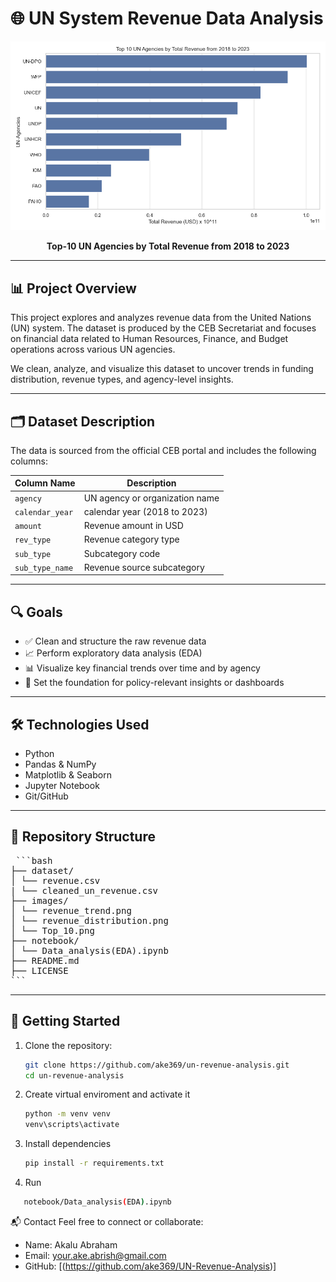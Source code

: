 # 🌐 UN System Revenue Data Analysis

![Revenue Trend](images/Top_10.png)
<p align="center"><b>Top-10 UN Agencies by Total Revenue from 2018 to 2023</b></p>

---

## 📊 Project Overview

This project explores and analyzes revenue data from the United Nations (UN) system. The dataset is produced by the CEB Secretariat and focuses on financial data related to Human Resources, Finance, and Budget operations across various UN agencies.

We clean, analyze, and visualize this dataset to uncover trends in funding distribution, revenue types, and agency-level insights.

---

## 🗂️ Dataset Description

The data is sourced from the official CEB portal and includes the following columns:

| Column Name       | Description |
|-------------------|-------------|
| `agency`          | UN agency or organization name |
| `calendar_year`   | calendar year (2018 to 2023) |
| `amount`          | Revenue amount in USD |
| `rev_type`        | Revenue category type |
| `sub_type`        | Subcategory code |
| `sub_type_name`   | Revenue source subcategory |

---

## 🔍 Goals

- ✅ Clean and structure the raw revenue data
- 📈 Perform exploratory data analysis (EDA)
- 📊 Visualize key financial trends over time and by agency
- 🧩 Set the foundation for policy-relevant insights or dashboards

---

## 🛠️ Technologies Used

- Python
- Pandas & NumPy
- Matplotlib & Seaborn
- Jupyter Notebook
- Git/GitHub

---

## 📁 Repository Structure
<pre> ```bash
├── dataset/
│ └── revenue.csv
| └── cleaned_un_revenue.csv
├── images/
│ └── revenue_trend.png
│ └── revenue_distribution.png
│ └── Top_10.png
├── notebook/
│ └── Data_analysis(EDA).ipynb
├── README.md
├── LICENSE
```</pre>


---

## 🚀 Getting Started

1. Clone the repository:
   ```bash
   git clone https://github.com/ake369/un-revenue-analysis.git
   cd un-revenue-analysis
2. Create virtual enviroment and activate it
   ```bash
   python -m venv venv
   venv\scripts\activate
   ```
3. Install dependencies
   ```bash
   pip install -r requirements.txt
   ```
4. Run 
```bash
   notebook/Data_analysis(EDA).ipynb
   ```

📬 Contact
Feel free to connect or collaborate:
- Name: Akalu Abraham
- Email: your.ake.abrish@gmail.com
- GitHub: [(https://github.com/ake369/UN-Revenue-Analysis)]
